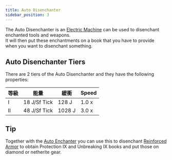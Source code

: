 ```yaml
---
title: Auto Disenchanter
sidebar_position: 3
---
```


The Auto Disenchanter is an [Electric Machine](../Electric-Machines.md) can be used to disenchant enchanted tools and weapons.  
It will then put these enchantments on a book that you have to provide when you want to disenchant something.

## Auto Disenchanter Tiers

There are 2 tiers of the Auto Disenchanter and they have the following properties:

| 等級 | 能量           | 緩衝     | Speed |
| -- | ------------ | ------ | ----- |
| I  | 18 J/Sf Tick | 128 J  | 1.0 x |
| II | 48 J/Sf Tick | 1028 J | 3.0 x |

## Tip

Together with the [Auto Enchanter](Auto-Enchanter.md) you can use this to disenchant [Reinforced Armor](../../Armor/Armor.md#reinforced-armor) to obtain Protection IX and Unbreaking IX books and put those on diamond or netherite gear.
